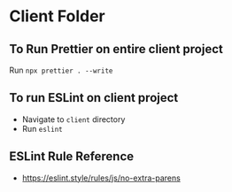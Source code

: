 # Client Folder

## To Run Prettier on entire client project
Run `npx prettier . --write`

## To run ESLint on client project
- Navigate to `client` directory
- Run `eslint`

## ESLint Rule Reference
- https://eslint.style/rules/js/no-extra-parens
